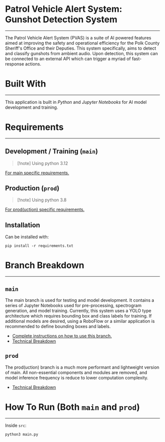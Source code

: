 # Patrol Vehicle Alert System: Gunshot Detection System
---
The Patrol Vehicle Alert System (PVAS) is a suite of AI powered features aimed at improving the safety and operational efficiency for the Polk County Sheriff's Office and their Deputies. This system specifically, aims to detect and classify gunshots from ambient audio. Upon detection, this system can be connected to an external API which can trigger a myriad of fast-response actions. 

# Built With
---
This application is built in *Python* and *Jupyter Notebooks* for AI model development and training. 

# Requirements
---
## Development / Training (`main`)

>[!note] Using python 3.12

[For main specific requirements.]()

## Production (`prod`)

>[!note] Using python 3.8

[For prod(uction) specific requirements.]()

## Installation

Can be installed with:

```terminal
pip install -r requirements.txt
```

# Branch Breakdown
---
## `main`

The main branch is used for testing and model development. It contains a series of Jupyter Notebooks used for pre-processing, spectrogram generation, and model training. Currently, this system uses a YOLO type architecture which requires bounding box and class labels for training. If additional models are desired, using a RoboFlow or a similar application is recommended to define bounding boxes and labels. 

- [Complete instructions on how to use this branch.]()
- [Technical Breakdown]()

## `prod`

The prod(uction) branch is a much more performant and lightweight version of main. All non-essential components and modules are removed, and model inference frequency is reduce to lower computation complexity. 

- [Technical Breakdown]()

# How To Run (Both `main` and `prod`)
--- 
Inside `src`:
```terminal
python3 main.py
```
